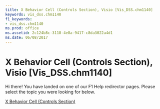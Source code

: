 ```yaml
---
title: X Behavior Cell (Controls Section), Visio [Vis_DSS.chm1140]
keywords: vis_dss.chm1140
f1_keywords:
- vis_dss.chm1140
ms.prod: office
ms.assetid: 2c124b8c-3118-4e8a-9417-c8da3022a4d1
ms.date: 06/08/2017
---
```



# X Behavior Cell (Controls Section), Visio [Vis_DSS.chm1140]

Hi there! You have landed on one of our F1 Help redirector pages. Please select the topic you were looking for below.

[X Behavior Cell (Controls Section)](http://msdn.microsoft.com/library/82423d08-b6ce-0f23-8b61-354c3e5f323e%28Office.15%29.aspx)

